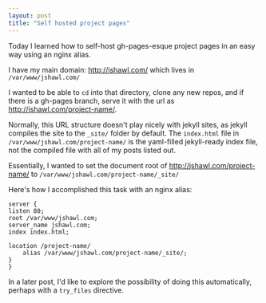 ```yaml
---
layout: post
title: "Self hosted project pages"
---
```


Today I learned how to self-host gh-pages-esque project pages in an easy way
using an nginx alias.

I have my main domain: http://jshawl.com/ which lives in `/var/www/jshawl.com/`

I wanted to be able to `cd` into that directory, clone any new repos, and if
there is a gh-pages branch, serve it with the url as http://jshawl.com/project-name/.

Normally, this URL structure doesn't play nicely with jekyll sites, as jekyll
compiles the site to the `_site/` folder by default. The `index.html` file in
`/var/www/jshawl.com/project-name/` is the yaml-filled jekyll-ready index file, 
not the compiled file with all of my posts listed out.

Essentially, I wanted to set the document root of http://jshawl.com/project-name/ to `/var/www/jshawl.com/project-name/_site/`

Here's how I accomplished this task with an nginx alias:

    server {
	listen 80;
	root /var/www/jshawl.com;
	server_name jshawl.com;
	index index.html;

	location /project-name/
	    alias /var/www/jshawl.com/project-name/_site/;
	}
    } 

In a later post, I'd like to explore the possibility of doing this automatically, perhaps
with a `try_files` directive.